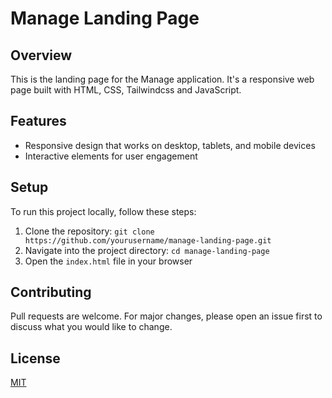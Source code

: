 # Manage Landing Page

## Overview

This is the landing page for the Manage application. It's a responsive web page built with HTML, CSS, Tailwindcss and JavaScript.

## Features

- Responsive design that works on desktop, tablets, and mobile devices
- Interactive elements for user engagement

## Setup

To run this project locally, follow these steps:

1. Clone the repository: `git clone https://github.com/yourusername/manage-landing-page.git`
2. Navigate into the project directory: `cd manage-landing-page`
3. Open the `index.html` file in your browser

## Contributing

Pull requests are welcome. For major changes, please open an issue first to discuss what you would like to change.

## License

[MIT](https://choosealicense.com/licenses/mit/)